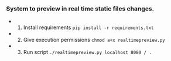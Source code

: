 ### System to preview in real time static files changes.  
  
- 1. Install requirements 
	`pip install -r requirements.txt`  

- 2. Give execution permissions
	`chmod a+x realtimepreview.py`

- 3. Run script
	`./realtimepreview.py localhost 8080 / . `
